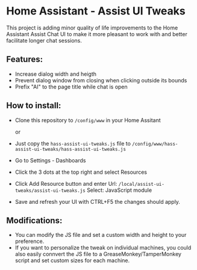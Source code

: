 # Home Assistant - Assist UI Tweaks
This project is adding minor quality of life improvements to the Home Assistant Assist Chat UI to make it more pleasant to work with and better facilitate longer chat sessions.

## Features:
- Increase dialog width and heigth
- Prevent dialog window from closing when clicking outside its bounds
- Prefix "AI" to the page title while chat is open

## How to install:
- Clone this repository to `/config/www` in your Home Assitant

	or
	
- Just copy the `hass-assist-ui-tweaks.js` file to `/config/www/hass-assist-ui-tweaks/hass-assist-ui-tweaks.js`

- Go to Settings - Dashboards
- Click the 3 dots at the top right and select Resources
- Click Add Resource button and enter
Url: `/local/assist-ui-tweaks/assist-ui-tweaks.js`
Select: JavaScript module
- Save and refresh your UI with CTRL+F5 the changes should apply.

## Modifications:
- You can modify the JS file and set a custom width and height to your preference.
- If you want to personalize the tweak on individual machines, you could also easily connvert the JS file to a GreaseMonkey/TamperMonkey script and set custom sizes for each machine.
